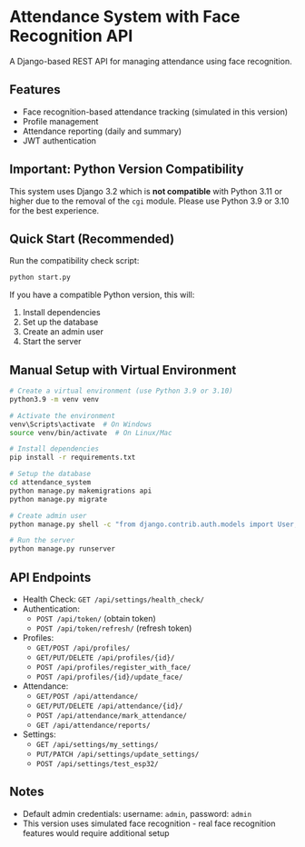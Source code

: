 # Attendance System with Face Recognition API

A Django-based REST API for managing attendance using face recognition.

## Features

- Face recognition-based attendance tracking (simulated in this version)
- Profile management
- Attendance reporting (daily and summary)
- JWT authentication

## Important: Python Version Compatibility

This system uses Django 3.2 which is **not compatible** with Python 3.11 or higher due to the removal of the `cgi` module. Please use Python 3.9 or 3.10 for the best experience.

## Quick Start (Recommended)

Run the compatibility check script:

```bash
python start.py
```

If you have a compatible Python version, this will:
1. Install dependencies
2. Set up the database
3. Create an admin user
4. Start the server

## Manual Setup with Virtual Environment

```bash
# Create a virtual environment (use Python 3.9 or 3.10)
python3.9 -m venv venv

# Activate the environment
venv\Scripts\activate  # On Windows
source venv/bin/activate  # On Linux/Mac

# Install dependencies
pip install -r requirements.txt

# Setup the database
cd attendance_system
python manage.py makemigrations api
python manage.py migrate

# Create admin user
python manage.py shell -c "from django.contrib.auth.models import User; User.objects.filter(username='admin').exists() or User.objects.create_superuser('admin', 'admin@example.com', 'admin')"

# Run the server
python manage.py runserver
```

## API Endpoints

- Health Check: `GET /api/settings/health_check/`
- Authentication: 
  - `POST /api/token/` (obtain token)
  - `POST /api/token/refresh/` (refresh token)
- Profiles:
  - `GET/POST /api/profiles/`
  - `GET/PUT/DELETE /api/profiles/{id}/`
  - `POST /api/profiles/register_with_face/`
  - `POST /api/profiles/{id}/update_face/`
- Attendance:
  - `GET/POST /api/attendance/`
  - `GET/PUT/DELETE /api/attendance/{id}/`
  - `POST /api/attendance/mark_attendance/`
  - `GET /api/attendance/reports/`
- Settings:
  - `GET /api/settings/my_settings/`
  - `PUT/PATCH /api/settings/update_settings/`
  - `POST /api/settings/test_esp32/`

## Notes

- Default admin credentials: username: `admin`, password: `admin`
- This version uses simulated face recognition - real face recognition features would require additional setup 
